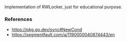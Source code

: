 Implementation of RWLocker, just for educational purpose.

### References

* https://pkg.go.dev/sync#NewCond
* https://segmentfault.com/a/1190000040874443/en
